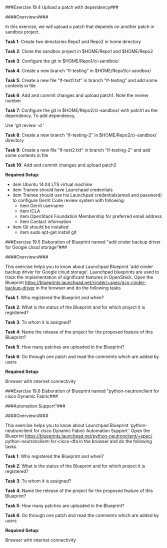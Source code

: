 ###Exercise 19.4 Upload a patch with dependency###

####Overview:####

In this exercise, we will upload a patch that depends on another patch in sandbox project.

**Task 1**: Create two directories Repo1 and Repo2 in home directory

**Task 2**: Clone the sandbox project in $HOME/Repo1 and $HOME/Repo2

**Task 3**: Configure the git in $HOME/Repo1/ci-sandbox/

**Task 4**: Create a new branch "lf-testing" in $HOME/Repo1/ci-sandbox/

**Task 5**: Create a new file "lf-test1.txt" in branch "lf-testing" and add some contents in file

**Task 6**: Add and commit changes and upload patch1. Note the review number

**Task 7**: Configure the git in $HOME/Repo2/ci-sandbox/ with patch1 as the dependency. To add dependency,

Use 'git review -d <patch1 review number>'

**Task 8**: Create a new branch "lf-testing-2" in $HOME/Repo2/ci-sandbox/ directory

**Task 9**: Create a new file "lf-test2.txt" in branch "lf-testing-2" and add some contents in file

**Task 10**: Add and commit changes and upload patch2

**Required Setup**:

* item Ubuntu 14.04 LTS virtual machine
* item Trainee should have Launchpad credentials
* item Trainee should use his Launchpad credentials(email and password) to configure Gerrit Code review system with following:
  * item Gerrit username
  * item ICLA
  * item OpenStack Foundation Membership for preferred email address
  * item Contact information
* item Git should be installed
  * item sudo apt-get install git



###Exercise 19.5 Elaboration of Blueprint named "add cinder backup driver for Google cloud storage"###

####Overview:####

This exercise helps you to know about Launchpad Blueprint 'add cinder backup driver for Google cloud storage'. Launchpad blueprints are used to track the implementation of significant features in OpenStack. Open the
Blueprint https://blueprints.launchpad.net/cinder/+spec/gcs-cinder-backup-driver in the browser and do the following tasks

**Task 1**: Who registered the Blueprint and when?

**Task 2**: What is the status of the Blueprint and for which project it is registered?

**Task 3**: To whom it is assigned?

**Task 4**: Name the release of the project for the proposed feature of this Blueprint?

**Task 5**: How many patches are uploaded in the Blueprint?

**Task 6**: Go through one patch and read the comments which are added by users

**Required Setup**:

Browser with internet connectivity


###Exercise 19.6 Elaboration of Blueprint named "python-neutronclient for cisco Dynamic Fabric###

###Automation Support"###

####Overview:####

This exercise helps you to know about Launchpad Blueprint 'python-neutronclient for cisco Dynamic Fabric
Automation Support'. Open the Blueprint https://blueprints.launchpad.net/python-neutronclient/+spec/
python-neutronclient-for-cisco-dfa in the browser and do the following tasks.

**Task 1**: Who registered the Blueprint and when?

**Task 2**: What is the status of the Blueprint and for which project it is registered?

**Task 3**: To whom it is assigned?

**Task 4**: Name the release of the project for the proposed feature of this Blueprint?

**Task 5**: How many patches are uploaded in the Blueprint?

**Task 6**: Go through one patch and read the comments which are added by users

**Required Setup**:

Browser with internet connectivity
